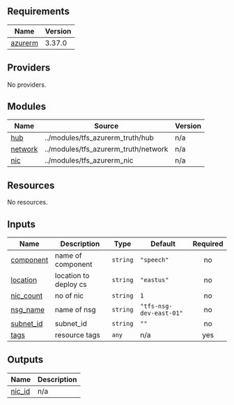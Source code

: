 <!-- BEGIN_TF_DOCS -->
## Requirements

| Name | Version |
|------|---------|
| <a name="requirement_azurerm"></a> [azurerm](#requirement\_azurerm) | 3.37.0 |

## Providers

No providers.

## Modules

| Name | Source | Version |
|------|--------|---------|
| <a name="module_hub"></a> [hub](#module\_hub) | ../modules/tfs_azurerm_truth/hub | n/a |
| <a name="module_network"></a> [network](#module\_network) | ../modules/tfs_azurerm_truth/network | n/a |
| <a name="module_nic"></a> [nic](#module\_nic) | ../modules/tfs_azurerm_nic | n/a |

## Resources

No resources.

## Inputs

| Name | Description | Type | Default | Required |
|------|-------------|------|---------|:--------:|
| <a name="input_component"></a> [component](#input\_component) | name of component | `string` | `"speech"` | no |
| <a name="input_location"></a> [location](#input\_location) | location to deploy cs | `string` | `"eastus"` | no |
| <a name="input_nic_count"></a> [nic\_count](#input\_nic\_count) | no of nic | `string` | `1` | no |
| <a name="input_nsg_name"></a> [nsg\_name](#input\_nsg\_name) | name of nsg | `string` | `"tfs-nsg-dev-east-01"` | no |
| <a name="input_subnet_id"></a> [subnet\_id](#input\_subnet\_id) | subnet\_id | `string` | `""` | no |
| <a name="input_tags"></a> [tags](#input\_tags) | resource tags | `any` | n/a | yes |

## Outputs

| Name | Description |
|------|-------------|
| <a name="output_nic_id"></a> [nic\_id](#output\_nic\_id) | n/a |
<!-- END_TF_DOCS -->